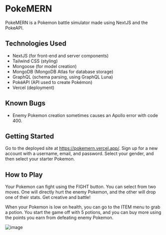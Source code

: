 # PokeMERN

PokeMERN is a Pokemon battle simulator made using NextJS and the PokeAPI.

## Technologies Used

* NextJS (for front-end and server components)
* Tailwind CSS (styling)
* Mongoose (for model creation)
* MongoDB (MongoDB Atlas for database storage)
* GraphQL (schema parsing, using GraphQL Luna)
* PokéAPI (API used to create Pokémon)
* Vercel (deployment)

## Known Bugs

* Enemy Pokemon creation sometimes causes an Apollo error with code 400. 

## Getting Started

Go to the deployed site at https://pokemern.vercel.app/. Sign up for a new account with a username, email, and password. Select your gender, and then select your starter Pokemon.

## How to Play

Your Pokemon can fight using the FIGHT button. You can select from two moves. One will directly hurt the enemy Pokemon, and the other will drop one of their stats. Get creative and battle!

When your Pokemon is low on health, you can go to the ITEM menu to grab a potion. You start the game off with 5 potions, and you can buy more using the points you earn from defeating enemy Pokemon.

![image](/assets/ezgif-2-27eb846305.gif)
